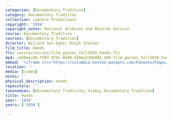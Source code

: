 ```yaml
---
categories: [Documentary Tradition]
category: Documentary Tradition
collection: Lumiere Productions
copyright: '1934'
copyright_notes: National Archives and Records Service
course: Documentary Tradition
courses: [Documentary Tradition]
director: Willard Van Dyke; Ralph Steiner
film_title: Hands
flv: secure/courses/film_gaines_fall2010_hands.flv
mp4: /eb8eec09-fd87-474c-84d8-d20ea22bb886_480-film_gaines_fall2010_hands.mp4
embed: '<iframe src="https://columbia.hosted.panopto.com/Panopto/Pages/Embed.aspx?id=15cc80db-2e8c-4246-a56d-a95f0103c719&v=1" width="720" height="405" style="padding: 0px; border: 1px solid #464646;" frameborder="0" allowfullscreen allow="autoplay"></iframe>'
location: ''
media: [video]
notes: ''
physical_description: Hands
repository: ''
taxonomies: [Documentary Tradition, Video, Documentary Tradition]
title: Hands
year: '1934'
years: ['1934']

---
```

